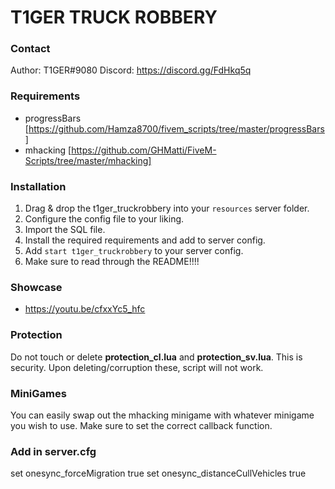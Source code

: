 # T1GER TRUCK ROBBERY

### Contact
Author: T1GER#9080
Discord: https://discord.gg/FdHkq5q

### Requirements
- progressBars [https://github.com/Hamza8700/fivem_scripts/tree/master/progressBars]
- mhacking [https://github.com/GHMatti/FiveM-Scripts/tree/master/mhacking]

### Installation
1) Drag & drop the t1ger_truckrobbery into your `resources` server folder.
2) Configure the config file to your liking.
3) Import the SQL file. 
4) Install the required requirements and add to server config.
5) Add `start t1ger_truckrobbery` to your server config.
6) Make sure to read through the README!!!!

### Showcase
- https://youtu.be/cfxxYc5_hfc

### Protection
Do not touch or delete **protection_cl.lua** and **protection_sv.lua**. This is security. Upon deleting/corruption these, script will not work.

### MiniGames
You can easily swap out the mhacking minigame with whatever minigame you wish to use. Make sure to set the correct callback function. 

### Add in server.cfg
set onesync_forceMigration true
set onesync_distanceCullVehicles true